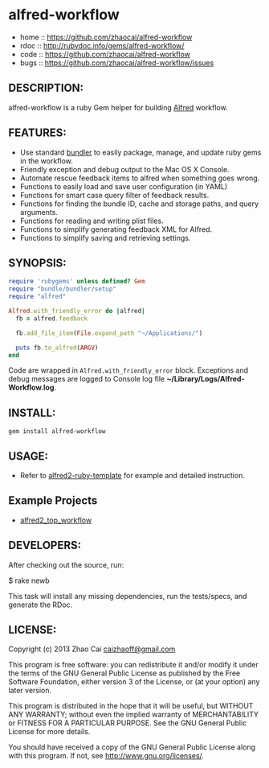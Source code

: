 # alfred-workflow

* home  :: https://github.com/zhaocai/alfred-workflow
* rdoc  :: http://rubydoc.info/gems/alfred-workflow/
* code  :: https://github.com/zhaocai/alfred-workflow
* bugs  :: https://github.com/zhaocai/alfred-workflow/issues


## DESCRIPTION:

alfred-workflow is a ruby Gem helper for building [Alfred](http://www.alfredapp.com) workflow.


## FEATURES:

* Use standard [bundler][gembundler] to easily package, manage, and update ruby gems in the workflow.
* Friendly exception and debug output to the Mac OS X Console.
* Automate rescue feedback items to alfred when something goes wrong.
* Functions to easily load and save user configuration (in YAML)
* Functions for smart case query filter of feedback results.
* Functions for finding the bundle ID, cache and storage paths, and query arguments.
* Functions for reading and writing plist files.
* Functions to simplify generating feedback XML for Alfred.
* Functions to simplify saving and retrieving settings.

## SYNOPSIS:

```ruby
require 'rubygems' unless defined? Gem
require "bundle/bundler/setup"
require "alfred"

Alfred.with_friendly_error do |alfred|
  fb = alfred.feedback

  fb.add_file_item(File.expand_path "~/Applications/")

  puts fb.to_alfred(ARGV)
end
```

Code are wrapped in `Alfred.with_friendly_error` block. Exceptions and debug messages are logged to Console log file **~/Library/Logs/Alfred-Workflow.log**.

## INSTALL:

`gem install alfred-workflow`

## USAGE:

* Refer to [alfred2-ruby-template]( https://github.com/zhaocai/alfred2-ruby-template ) for example and detailed instruction.


## Example Projects

* [alfred2_top_workflow]( https://github.com/zhaocai/alfred2-top-workflow )


## DEVELOPERS:

After checking out the source, run:

  $ rake newb

This task will install any missing dependencies, run the tests/specs,
and generate the RDoc.

## LICENSE:

Copyright (c) 2013 Zhao Cai <caizhaoff@gmail.com>

This program is free software: you can redistribute it and/or modify it under
the terms of the GNU General Public License as published by the Free Software
Foundation, either version 3 of the License, or (at your option)
any later version.

This program is distributed in the hope that it will be useful, but WITHOUT
ANY WARRANTY; without even the implied warranty of MERCHANTABILITY or FITNESS
FOR A PARTICULAR PURPOSE. See the GNU General Public License for more details.

You should have received a copy of the GNU General Public License along with
this program. If not, see <http://www.gnu.org/licenses/>.


[gembundler]: http://gembundler.com/
[alfredapp]: http://www.alfredapp.com

